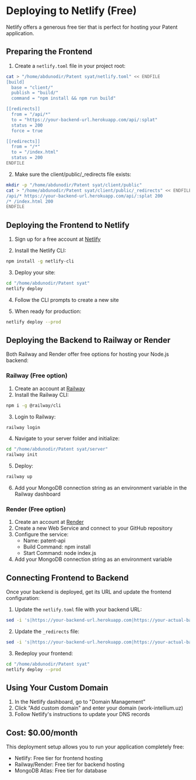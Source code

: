 # Deploying to Netlify (Free)

Netlify offers a generous free tier that is perfect for hosting your Patent application.

## Preparing the Frontend

1. Create a `netlify.toml` file in your project root:

```bash
cat > "/home/abdunodir/Patent syat/netlify.toml" << ENDFILE
[build]
  base = "client/"
  publish = "build/"
  command = "npm install && npm run build"

[[redirects]]
  from = "/api/*"
  to = "https://your-backend-url.herokuapp.com/api/:splat"
  status = 200
  force = true

[[redirects]]
  from = "/*"
  to = "/index.html"
  status = 200
ENDFILE
```

2. Make sure the client/public/_redirects file exists:

```bash
mkdir -p "/home/abdunodir/Patent syat/client/public"
cat > "/home/abdunodir/Patent syat/client/public/_redirects" << ENDFILE
/api/* https://your-backend-url.herokuapp.com/api/:splat 200
/* /index.html 200
ENDFILE
```

## Deploying the Frontend to Netlify

1. Sign up for a free account at [Netlify](https://www.netlify.com/)

2. Install the Netlify CLI:
```bash
npm install -g netlify-cli
```

3. Deploy your site:
```bash
cd "/home/abdunodir/Patent syat"
netlify deploy
```

4. Follow the CLI prompts to create a new site

5. When ready for production:
```bash
netlify deploy --prod
```

## Deploying the Backend to Railway or Render

Both Railway and Render offer free options for hosting your Node.js backend:

### Railway (Free option)

1. Create an account at [Railway](https://railway.app/)
2. Install the Railway CLI:
```bash
npm i -g @railway/cli
```
3. Login to Railway:
```bash
railway login
```
4. Navigate to your server folder and initialize:
```bash
cd "/home/abdunodir/Patent syat/server"
railway init
```
5. Deploy:
```bash
railway up
```
6. Add your MongoDB connection string as an environment variable in the Railway dashboard

### Render (Free option)

1. Create an account at [Render](https://render.com/)
2. Create a new Web Service and connect to your GitHub repository
3. Configure the service:
   - Name: patent-api
   - Build Command: npm install
   - Start Command: node index.js
4. Add your MongoDB connection string as an environment variable

## Connecting Frontend to Backend

Once your backend is deployed, get its URL and update the frontend configuration:

1. Update the `netlify.toml` file with your backend URL:
```bash
sed -i 's|https://your-backend-url.herokuapp.com|https://your-actual-backend-url.render.com|g' "/home/abdunodir/Patent syat/netlify.toml"
```

2. Update the `_redirects` file:
```bash
sed -i 's|https://your-backend-url.herokuapp.com|https://your-actual-backend-url.render.com|g' "/home/abdunodir/Patent syat/client/public/_redirects"
```

3. Redeploy your frontend:
```bash
cd "/home/abdunodir/Patent syat"
netlify deploy --prod
```

## Using Your Custom Domain

1. In the Netlify dashboard, go to "Domain Management"
2. Click "Add custom domain" and enter your domain (work-intellium.uz)
3. Follow Netlify's instructions to update your DNS records

## Cost: $0.00/month

This deployment setup allows you to run your application completely free:
- Netlify: Free tier for frontend hosting
- Railway/Render: Free tier for backend hosting
- MongoDB Atlas: Free tier for database
